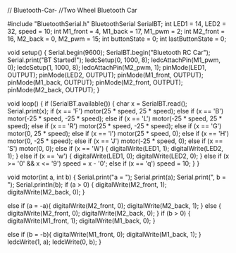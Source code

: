 // Bluetooth-Car-
//Two Wheel Bluetooth Car



#include "BluetoothSerial.h"
BluetoothSerial SerialBT;
int LED1 = 14, LED2 = 32, speed = 10;
int M1_front = 4, M1_back = 17, M1_pwm = 2;
int M2_front = 16, M2_back = 0, M2_pwm = 15;
int buttonState = 0;
int lastButtonState = 0;

void setup() {
  Serial.begin(9600);
  SerialBT.begin("Bluetooth RC Car");
  Serial.print("BT Started!");
  ledcSetup(0, 1000, 8);
  ledcAttachPin(M1_pwm, 0);
  ledcSetup(1, 1000, 8);
  ledcAttachPin(M2_pwm, 1);
  pinMode(LED1, OUTPUT);
  pinMode(LED2, OUTPUT);
  pinMode(M1_front, OUTPUT);
  pinMode(M1_back, OUTPUT);
  pinMode(M2_front, OUTPUT);
  pinMode(M2_back, OUTPUT);
}

void loop() {
  if (SerialBT.available()) {
    char x = SerialBT.read();
    Serial.print(x);
    if (x == 'F') motor(25 * speed, 25 * speed);
    else if (x == 'B') motor(-25 * speed, -25 * speed);
    else if (x == 'L') motor(-25 * speed, 25 * speed);
    else if (x == 'R') motor(25 * speed, -25 * speed);
    else if (x == 'G') motor(0, 25 * speed);
    else if (x == 'I') motor(25 * speed, 0);
    else if (x == 'H') motor(0, -25 * speed);
    else if (x == 'J') motor(-25 * speed, 0);
    else if (x == 'S') motor(0, 0);
    else if (x == 'W') {
      digitalWrite(LED1, 1);
      digitalWrite(LED2, 1);
    } else if (x == 'w') {
      digitalWrite(LED1, 0);
      digitalWrite(LED2, 0);
    } else if (x >= '0' && x <= '9') speed = x - '0';
    else if (x == 'q') speed = 10;
  }
}

void motor(int a, int b) {
  Serial.print("a = ");
  Serial.print(a);
  Serial.print(", b = ");
  Serial.println(b);
  if (a > 0) {
    digitalWrite(M2_front, 1);
    digitalWrite(M2_back, 0);
  } 
  
  else if (a = -a){
    digitalWrite(M2_front, 0);
    digitalWrite(M2_back, 1);
  }
  else {
    digitalWrite(M2_front, 0);
    digitalWrite(M2_back, 0);
  } 
  if (b > 0) {
    digitalWrite(M1_front, 1);
    digitalWrite(M1_back, 0);
  } 
  
  else if (b = -b){
    digitalWrite(M1_front, 0);
    digitalWrite(M1_back, 1);
  }
  ledcWrite(1, a);
  ledcWrite(0, b);
}

  


